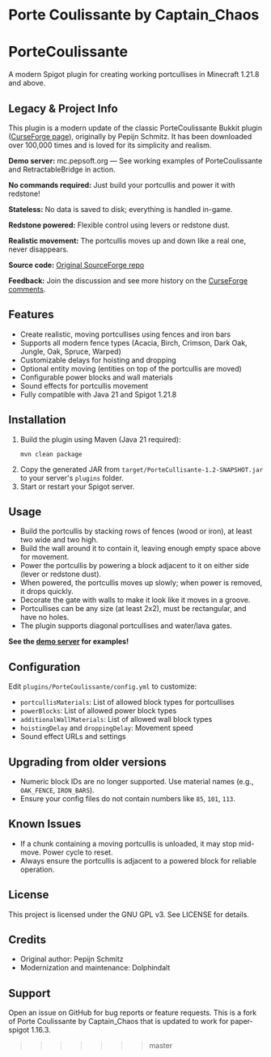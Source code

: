 # Porte Coulissante by Captain_Chaos
# PorteCoulissante

A modern Spigot plugin for creating working portcullises in Minecraft 1.21.8 and above.

## Legacy & Project Info
This plugin is a modern update of the classic PorteCoulissante Bukkit plugin ([CurseForge page](https://legacy.curseforge.com/minecraft/bukkit-plugins/portecoulissante)), originally by Pepijn Schmitz. It has been downloaded over 100,000 times and is loved for its simplicity and realism.

**Demo server:** mc.pepsoft.org — See working examples of PorteCoulissante and RetractableBridge in action.

**No commands required:** Just build your portcullis and power it with redstone!

**Stateless:** No data is saved to disk; everything is handled in-game.

**Redstone powered:** Flexible control using levers or redstone dust.

**Realistic movement:** The portcullis moves up and down like a real one, never disappears.

**Source code:** [Original SourceForge repo](https://sourceforge.net/p/portecoulissant/code/HEAD/tree/)

**Feedback:** Join the discussion and see more history on the [CurseForge comments](https://legacy.curseforge.com/minecraft/bukkit-plugins/portecoulissante#comments).

## Features
- Create realistic, moving portcullises using fences and iron bars
- Supports all modern fence types (Acacia, Birch, Crimson, Dark Oak, Jungle, Oak, Spruce, Warped)
- Customizable delays for hoisting and dropping
- Optional entity moving (entities on top of the portcullis are moved)
- Configurable power blocks and wall materials
- Sound effects for portcullis movement
- Fully compatible with Java 21 and Spigot 1.21.8

## Installation
1. Build the plugin using Maven (Java 21 required):
	```pwsh
	mvn clean package
	```
2. Copy the generated JAR from `target/PorteCullisante-1.2-SNAPSHOT.jar` to your server's `plugins` folder.
3. Start or restart your Spigot server.

## Usage
- Build the portcullis by stacking rows of fences (wood or iron), at least two wide and two high.
- Build the wall around it to contain it, leaving enough empty space above for movement.
- Power the portcullis by powering a block adjacent to it on either side (lever or redstone dust).
- When powered, the portcullis moves up slowly; when power is removed, it drops quickly.
- Decorate the gate with walls to make it look like it moves in a groove.
- Portcullises can be any size (at least 2x2), must be rectangular, and have no holes.
- The plugin supports diagonal portcullises and water/lava gates.

**See the [demo server](mc.pepsoft.org) for examples!**

## Configuration
Edit `plugins/PorteCoulissante/config.yml` to customize:
- `portcullisMaterials`: List of allowed block types for portcullises
- `powerBlocks`: List of allowed power block types
- `additionalWallMaterials`: List of allowed wall block types
- `hoistingDelay` and `droppingDelay`: Movement speed
- Sound effect URLs and settings

## Upgrading from older versions
- Numeric block IDs are no longer supported. Use material names (e.g., `OAK_FENCE`, `IRON_BARS`).
- Ensure your config files do not contain numbers like `85`, `101`, `113`.

## Known Issues
- If a chunk containing a moving portcullis is unloaded, it may stop mid-move. Power cycle to reset.
- Always ensure the portcullis is adjacent to a powered block for reliable operation.

## License
This project is licensed under the GNU GPL v3. See LICENSE for details.

## Credits
- Original author: Pepijn Schmitz
- Modernization and maintenance: Dolphindalt

## Support
Open an issue on GitHub for bug reports or feature requests.
This is a fork of Porte Coulissante by Captain_Chaos that is updated to work for paper-spigot 1.16.3.
>>>>>>> master
